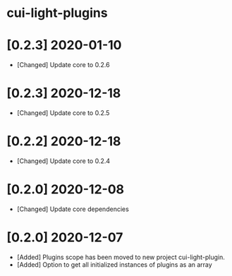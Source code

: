 # cui-light-plugins
# [0.2.3] 2020-01-10
* [Changed] Update core to 0.2.6
# [0.2.3] 2020-12-18
* [Changed] Update core to 0.2.5
# [0.2.2] 2020-12-18
* [Changed] Update core to 0.2.4
# [0.2.0] 2020-12-08
* [Changed] Update core dependencies
# [0.2.0] 2020-12-07
* [Added] Plugins scope has been moved to new project cui-light-plugin.
* [Added] Option to get all initialized instances of plugins as an array
